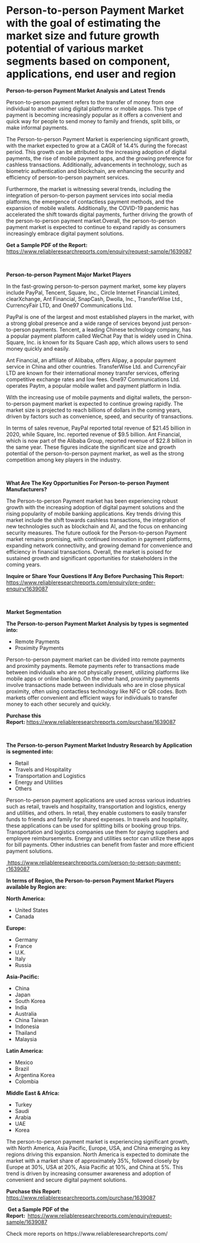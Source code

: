 <p><h1>Person-to-person Payment Market with the goal of estimating the market size and future growth potential of various market segments based on component, applications, end user and region</h1></p><p><strong>Person-to-person Payment Market Analysis and Latest Trends</strong></p>
<p><p>Person-to-person payment refers to the transfer of money from one individual to another using digital platforms or mobile apps. This type of payment is becoming increasingly popular as it offers a convenient and quick way for people to send money to family and friends, split bills, or make informal payments.</p><p>The Person-to-person Payment Market is experiencing significant growth, with the market expected to grow at a CAGR of 14.4% during the forecast period. This growth can be attributed to the increasing adoption of digital payments, the rise of mobile payment apps, and the growing preference for cashless transactions. Additionally, advancements in technology, such as biometric authentication and blockchain, are enhancing the security and efficiency of person-to-person payment services.</p><p>Furthermore, the market is witnessing several trends, including the integration of person-to-person payment services into social media platforms, the emergence of contactless payment methods, and the expansion of mobile wallets. Additionally, the COVID-19 pandemic has accelerated the shift towards digital payments, further driving the growth of the person-to-person payment market.Overall, the person-to-person payment market is expected to continue to expand rapidly as consumers increasingly embrace digital payment solutions.</p></p>
<p><strong>Get a Sample PDF of the Report:&nbsp;</strong> <a href="https://www.reliableresearchreports.com/enquiry/request-sample/1639087">https://www.reliableresearchreports.com/enquiry/request-sample/1639087</a></p>
<p>&nbsp;</p>
<p><strong>Person-to-person Payment Major Market Players</strong></p>
<p><p>In the fast-growing person-to-person payment market, some key players include PayPal, Tencent, Square, Inc., Circle Internet Financial Limited, clearXchange, Ant Financial, SnapCash, Dwolla, Inc., TransferWise Ltd., CurrencyFair LTD, and One97 Communications Ltd. </p><p>PayPal is one of the largest and most established players in the market, with a strong global presence and a wide range of services beyond just person-to-person payments. Tencent, a leading Chinese technology company, has a popular payment platform called WeChat Pay that is widely used in China. Square, Inc. is known for its Square Cash app, which allows users to send money quickly and easily. </p><p>Ant Financial, an affiliate of Alibaba, offers Alipay, a popular payment service in China and other countries. TransferWise Ltd. and CurrencyFair LTD are known for their international money transfer services, offering competitive exchange rates and low fees. One97 Communications Ltd. operates Paytm, a popular mobile wallet and payment platform in India.</p><p>With the increasing use of mobile payments and digital wallets, the person-to-person payment market is expected to continue growing rapidly. The market size is projected to reach billions of dollars in the coming years, driven by factors such as convenience, speed, and security of transactions. </p><p>In terms of sales revenue, PayPal reported total revenue of $21.45 billion in 2020, while Square, Inc. reported revenue of $9.5 billion. Ant Financial, which is now part of the Alibaba Group, reported revenue of $22.8 billion in the same year. These figures indicate the significant size and growth potential of the person-to-person payment market, as well as the strong competition among key players in the industry.</p></p>
<p>&nbsp;</p>
<p><strong>What Are The Key Opportunities For Person-to-person Payment Manufacturers?</strong></p>
<p><p>The Person-to-person Payment market has been experiencing robust growth with the increasing adoption of digital payment solutions and the rising popularity of mobile banking applications. Key trends driving this market include the shift towards cashless transactions, the integration of new technologies such as blockchain and AI, and the focus on enhancing security measures. The future outlook for the Person-to-person Payment market remains promising, with continued innovation in payment platforms, expanding network connectivity, and growing demand for convenience and efficiency in financial transactions. Overall, the market is poised for sustained growth and significant opportunities for stakeholders in the coming years.</p></p>
<p><strong>Inquire or Share Your Questions If Any Before Purchasing This Report:</strong> <a href="https://www.reliableresearchreports.com/enquiry/pre-order-enquiry/1639087">https://www.reliableresearchreports.com/enquiry/pre-order-enquiry/1639087</a></p>
<p>&nbsp;</p>
<p><strong>Market Segmentation</strong></p>
<p><strong>The Person-to-person Payment Market Analysis by types is segmented into:</strong></p>
<p><ul><li>Remote Payments</li><li>Proximity Payments</li></ul></p>
<p><p>Person-to-person payment market can be divided into remote payments and proximity payments. Remote payments refer to transactions made between individuals who are not physically present, utilizing platforms like mobile apps or online banking. On the other hand, proximity payments involve transactions made between individuals who are in close physical proximity, often using contactless technology like NFC or QR codes. Both markets offer convenient and efficient ways for individuals to transfer money to each other securely and quickly.</p></p>
<p><strong>Purchase this Report:&nbsp;</strong><a href="https://www.reliableresearchreports.com/purchase/1639087">https://www.reliableresearchreports.com/purchase/1639087</a></p>
<p>&nbsp;</p>
<p><strong>The Person-to-person Payment Market Industry Research by Application is segmented into:</strong></p>
<p><ul><li>Retail</li><li>Travels and Hospitality</li><li>Transportation and Logistics</li><li>Energy and Utilities</li><li>Others</li></ul></p>
<p><p>Person-to-person payment applications are used across various industries such as retail, travels and hospitality, transportation and logistics, energy and utilities, and others. In retail, they enable customers to easily transfer funds to friends and family for shared expenses. In travels and hospitality, these applications can be used for splitting bills or booking group trips. Transportation and logistics companies use them for paying suppliers and employee reimbursements. Energy and utilities sector can utilize these apps for bill payments. Other industries can benefit from faster and more efficient payment solutions.</p></p>
<p><a href="https://www.reliableresearchreports.com/person-to-person-payment-r1639087">&nbsp;https://www.reliableresearchreports.com/person-to-person-payment-r1639087</a></p>
<p><strong>In terms of Region, the Person-to-person Payment Market Players available by Region are:</strong></p>
<p>
    <p> <strong> North America: </strong>
        <ul>
            <li>United States</li>
            <li>Canada</li>
        </ul>
        </p> 
    <p> <strong> Europe: </strong>
        <ul>
            <li>Germany</li>
            <li>France</li>
            <li>U.K.</li>
            <li>Italy</li>
            <li>Russia</li>
        </ul>
        </p> 
    <p> <strong> Asia-Pacific: </strong>
        <ul>
            <li>China</li>
            <li>Japan</li>
            <li>South Korea</li>
            <li>India</li>
            <li>Australia</li>
            <li>China Taiwan</li>
            <li>Indonesia</li>
            <li>Thailand</li>
            <li>Malaysia</li>
        </ul>
        </p> 
    <p> <strong> Latin America: </strong>
        <ul>
            <li>Mexico</li>
            <li>Brazil</li>
            <li>Argentina Korea</li>
            <li>Colombia</li>
        </ul>
        </p> 
    <p> <strong> Middle East & Africa: </strong>
        <ul>
            <li>Turkey</li>
            <li>Saudi</li>
            <li>Arabia</li>
            <li>UAE</li>
            <li>Korea</li>
        </ul>
    </p>
    </p>
<p><p>The person-to-person payment market is experiencing significant growth, with North America, Asia Pacific, Europe, USA, and China emerging as key regions driving this expansion. North America is expected to dominate the market with a market share of approximately 35%, followed closely by Europe at 30%, USA at 20%, Asia Pacific at 10%, and China at 5%. This trend is driven by increasing consumer awareness and adoption of convenient and secure digital payment solutions.</p></p>
<p><strong>Purchase this Report: </strong><a href="https://www.reliableresearchreports.com/purchase/1639087">https://www.reliableresearchreports.com/purchase/1639087</a></p>
<p>&nbsp;<strong>Get a Sample PDF of the Report:&nbsp;&nbsp;</strong><a href="https://www.reliableresearchreports.com/enquiry/request-sample/1639087">https://www.reliableresearchreports.com/enquiry/request-sample/1639087</a></p>
<p><strong></strong></p>
<p>Check more reports on https://www.reliableresearchreports.com/</p>